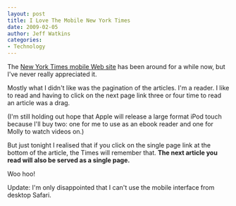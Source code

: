 ```yaml
---
layout: post
title: I Love The Mobile New York Times
date: 2009-02-05
author: Jeff Watkins
categories:
- Technology
---
```


The [New York Times mobile Web site](http://mobile.nytimes.com) has been around for a while now, but I've never really appreciated it.

Mostly what I didn't like was the pagination of the articles. I'm a reader. I like to read and having to click on the next page link three or four time to read an article was a drag.

(I'm still holding out hope that Apple will release a large format iPod touch because I'll buy two: one for me to use as an ebook reader and one for Molly to watch videos on.)

But just tonight I realised that if you click on the single page link at the bottom of the article, the Times will remember that. **The next article you read will also be served as a single page.**

Woo hoo!

Update: I'm only disappointed that I can't use the mobile interface from desktop Safari.